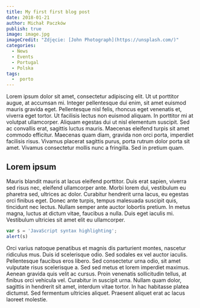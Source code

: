 ```yaml
---
title: My first first blog post
date: 2018-01-21
author: Michał Paczków
publish: true
image: image.jpg
imageCredit: "Zdjęcie: [John Photograph](https://unsplash.com/)"
categories:
  - News
  - Events
  - Portugal
  - Polska
tags:
  -  porto
---
```


Lorem ipsum dolor sit amet, consectetur adipiscing elit. Ut ut porttitor augue, at accumsan mi. Integer pellentesque dui enim, sit amet euismod mauris gravida eget. Pellentesque nisl felis, rhoncus eget venenatis et, viverra eget tortor. Ut facilisis lectus non euismod aliquam. In porttitor mi at volutpat ullamcorper. Aliquam egestas dui ut nisl elementum suscipit. Sed ac convallis erat, sagittis luctus mauris. Maecenas eleifend turpis sit amet commodo efficitur. Maecenas quam diam, gravida non orci porta, imperdiet facilisis risus. Vivamus placerat sagittis purus, porta rutrum dolor porta sit amet. Vivamus consectetur mollis nunc a fringilla. Sed in pretium quam.

## Lorem ipsum

Mauris blandit mauris at lacus eleifend porttitor. Duis erat sapien, viverra sed risus nec, eleifend ullamcorper ante. Morbi lorem dui, vestibulum eu pharetra sed, ultrices ac dolor. Curabitur hendrerit urna lacus, eu egestas orci finibus eget. Donec ante turpis, tempus malesuada suscipit quis, tincidunt nec lectus. Nullam semper ante auctor lobortis pretium. In metus magna, luctus at dictum vitae, faucibus a nulla. Duis eget iaculis mi. Vestibulum ultricies sit amet elit eu ullamcorper.

```javascript
var s = 'JavaScript syntax highlighting';
alert(s)
```

Orci varius natoque penatibus et magnis dis parturient montes, nascetur ridiculus mus. Duis id scelerisque odio. Sed sodales ex vel auctor iaculis. Pellentesque faucibus eros libero. Sed consectetur urna odio, sit amet vulputate risus scelerisque a. Sed sed metus et lorem imperdiet maximus. Aenean gravida quis velit ac cursus. Proin venenatis sollicitudin tellus, at finibus orci vehicula vel. Curabitur in suscipit urna. Nullam quam dolor, sagittis in hendrerit sit amet, interdum vitae tortor. In hac habitasse platea dictumst. Sed fermentum ultricies aliquet. Praesent aliquet erat ac lacus laoreet molestie.
